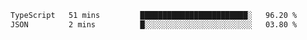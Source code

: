 <!--START_SECTION:waka-->

```txt
TypeScript   51 mins         ████████████████████████░   96.20 %
JSON         2 mins          █░░░░░░░░░░░░░░░░░░░░░░░░   03.80 %
```

<!--END_SECTION:waka-->